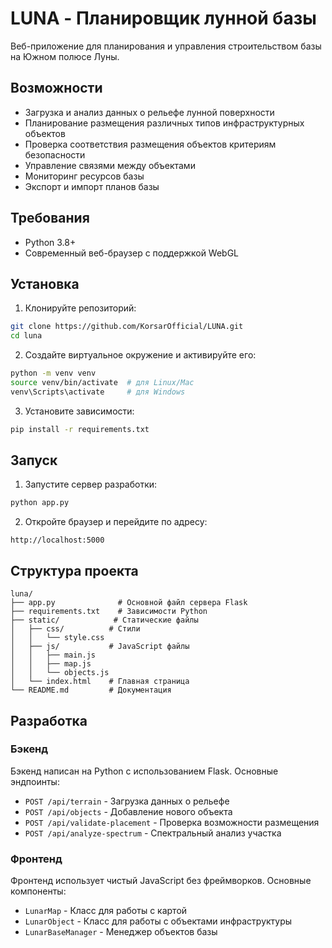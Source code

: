 # LUNA - Планировщик лунной базы

Веб-приложение для планирования и управления строительством базы на Южном полюсе Луны.

## Возможности

- Загрузка и анализ данных о рельефе лунной поверхности
- Планирование размещения различных типов инфраструктурных объектов
- Проверка соответствия размещения объектов критериям безопасности
- Управление связями между объектами
- Мониторинг ресурсов базы
- Экспорт и импорт планов базы

## Требования

- Python 3.8+
- Современный веб-браузер с поддержкой WebGL

## Установка

1. Клонируйте репозиторий:
```bash
git clone https://github.com/KorsarOfficial/LUNA.git
cd luna
```

2. Создайте виртуальное окружение и активируйте его:
```bash
python -m venv venv
source venv/bin/activate  # для Linux/Mac
venv\Scripts\activate     # для Windows
```

3. Установите зависимости:
```bash
pip install -r requirements.txt
```

## Запуск

1. Запустите сервер разработки:
```bash
python app.py
```

2. Откройте браузер и перейдите по адресу:
```
http://localhost:5000
```

## Структура проекта

```
luna/
├── app.py              # Основной файл сервера Flask
├── requirements.txt    # Зависимости Python
├── static/            # Статические файлы
│   ├── css/          # Стили
│   │   └── style.css
│   ├── js/           # JavaScript файлы
│   │   ├── main.js
│   │   ├── map.js
│   │   └── objects.js
│   └── index.html    # Главная страница
└── README.md         # Документация
```

## Разработка

### Бэкенд

Бэкенд написан на Python с использованием Flask. Основные эндпоинты:

- `POST /api/terrain` - Загрузка данных о рельефе
- `POST /api/objects` - Добавление нового объекта
- `POST /api/validate-placement` - Проверка возможности размещения
- `POST /api/analyze-spectrum` - Спектральный анализ участка

### Фронтенд

Фронтенд использует чистый JavaScript без фреймворков. Основные компоненты:

- `LunarMap` - Класс для работы с картой
- `LunarObject` - Класс для работы с объектами инфраструктуры
- `LunarBaseManager` - Менеджер объектов базы